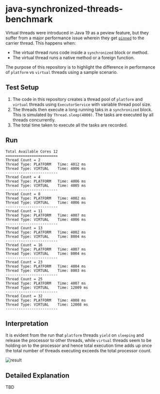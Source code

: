 # java-synchronized-threads-benchmark
Virtual threads were introduced in Java 19 as a peview feature, but they suffer from a major performance issue wherein they get [`pinned`](https://docs.oracle.com/en/java/javase/21/core/virtual-threads.html#GUID-704A716D-0662-4BC7-8C7F-66EE74B1EDAD) to the carrier thread. This happens when:
- The virtual thread runs code inside a `synchronized` block or method.
- The virtual thread runs a native method or a foreign function.

The purpose of this repository is to highlight the difference in performance of `platform` vs `virtual` threads using a sample scenario.

## Test Setup
1. The code in this repository creates a thread pool of `platform` and `virtual` threads using `ExecutorService` with variable thread pool size.
2. The threads then execute a long running taks in a `synchronized` block. This is simulated by `Thread.sleep(4000)`. The tasks are executed by all threads concurrently.
3. The total time taken to execute all the tasks are recorded.

## Run
```
Total Available Cores 12
========================
Thread Count = 2
Thread Type: PLATFORM   Time: 4012 ms
Thread Type: VIRTUAL    Time: 4006 ms
------------------------
Thread Count = 4
Thread Type: PLATFORM   Time: 4006 ms
Thread Type: VIRTUAL    Time: 4005 ms
------------------------
Thread Count = 8
Thread Type: PLATFORM   Time: 4002 ms
Thread Type: VIRTUAL    Time: 4006 ms
------------------------
Thread Count = 11
Thread Type: PLATFORM   Time: 4007 ms
Thread Type: VIRTUAL    Time: 4006 ms
------------------------
Thread Count = 13
Thread Type: PLATFORM   Time: 4002 ms
Thread Type: VIRTUAL    Time: 8004 ms
------------------------
Thread Count = 16
Thread Type: PLATFORM   Time: 4007 ms
Thread Type: VIRTUAL    Time: 8004 ms
------------------------
Thread Count = 23
Thread Type: PLATFORM   Time: 4004 ms
Thread Type: VIRTUAL    Time: 8003 ms
------------------------
Thread Count = 25
Thread Type: PLATFORM   Time: 4007 ms
Thread Type: VIRTUAL    Time: 12009 ms
------------------------
Thread Count = 32
Thread Type: PLATFORM   Time: 4008 ms
Thread Type: VIRTUAL    Time: 12008 ms
------------------------
```

## Interpretation
It is evident from the run that `platform` threads `yield` on `sleeping` and release the processor to other threads, while `virtual` threads seem to be holding on to the processor and hence total execution time adds up once the total number of threads executing exceeds the total processor count.

![result](https://github.com/Abhishekvrshny/java-synchronized-threads-benchmark/assets/12811812/1352b2eb-4313-4a36-91a0-7bd68e88afaf) 

## Detailed Explanation
TBD
